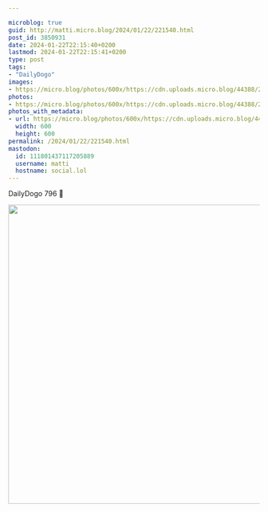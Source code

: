 ```yaml
---

microblog: true
guid: http://matti.micro.blog/2024/01/22/221540.html
post_id: 3850931
date: 2024-01-22T22:15:40+0200
lastmod: 2024-01-22T22:15:41+0200
type: post
tags:
- "DailyDogo"
images:
- https://micro.blog/photos/600x/https://cdn.uploads.micro.blog/44388/2024/f0b65024782e4547aad04ce167d36fe1.jpg
photos:
- https://micro.blog/photos/600x/https://cdn.uploads.micro.blog/44388/2024/f0b65024782e4547aad04ce167d36fe1.jpg
photos_with_metadata:
- url: https://micro.blog/photos/600x/https://cdn.uploads.micro.blog/44388/2024/f0b65024782e4547aad04ce167d36fe1.jpg
  width: 600
  height: 600
permalink: /2024/01/22/221540.html
mastodon:
  id: 111801437117205889
  username: matti
  hostname: social.lol
---
```

DailyDogo 796 🐶

<img src="/media/uploads/2024/f0b65024782e4547aad04ce167d36fe1.jpg" width="600" height="600" alt="" />
